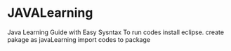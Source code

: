 # JAVALearning
Java Learning Guide with Easy Sysntax
To run codes install eclipse.
create pakage as javaLearning
import codes to package
